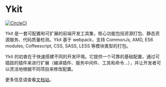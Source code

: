 # Ykit

[![CircleCI](https://circleci.com/gh/YMFE/ykit.svg?style=svg)](https://circleci.com/gh/YMFE/ykit)

Ykit 是一套可配置和可扩展的前端开发工具集，核心功能包括资源打包、静态资源服务、代码质量检测。Ykit 基于 webpack，支持 CommonJs, AMD, ES6 modules, Coffeescript, CSS, SASS, LESS 等模块类型的打包。

Ykit 的初衷在于快速搭建不同的开发环境。它提供一个可靠的基础配置，通过可插拔的插件来进行扩展（编译插件、服务中间件、工具和命令...），并让开发者可以灵活地根据不同项目来修改配置。

更多信息请查看[文档站][1]。

[1]: http://ued.qunar.com/ykit/index.html
